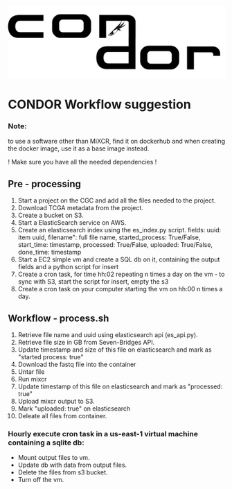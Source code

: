 ![CONDOR logo](https://github.com/ElenaSavin/CONDOR/blob/master/condor.png)

# CONDOR Workflow suggestion
### Note:
to use a software other than MiXCR, find it on dockerhub and when creating the docker image, use it as a base image instead.

! Make sure you have all the needed dependencies !


## Pre - processing
1. Start a project on the CGC and add all the files needed to the project.
2. Download TCGA metadata from the project.
3. Create a bucket on S3.
4. Start a ElasticSearch service on AWS.
4. Create an elasticsearch index using the es_index.py script.
   fields: uuid: item uuid,
           filename": full file name,
           started_process: True/False,
           start_time: timestamp,
           processed: True/False,
           uploaded: True/False,
           done_time: timestamp
5. Start a EC2 simple vm and create a SQL db on it, containing the output fields and a python script for insert
6. Create a cron task, for time hh:02 repeating n times a day on the vm - to sync with S3, start the script for insert, empty the s3
7. Create a cron task on your computer starting the vm on hh:00 n times a day.


## Workflow - process.sh  
1. Retrieve file name and uuid using elasticsearch api (es_api.py).
2. Retrieve file size in GB from Seven-Bridges API.
2. Update timestamp and size of this file on elasticsearch and mark as "started process: true"
3. Download the fastq file into the container
4. Untar file
5. Run mixcr
6. Update timestamp of this file on elasticsearch and mark as "processed: true"
7. Upload mixcr output to S3.
8. Mark "uploaded: true" on elasticsearch
9. Deleate all files from container.


### Hourly execute cron task in a us-east-1 virtual machine containing a sqlite db:
-	Mount output files to vm.
-	Update db with data from output files.
-	Delete the files from s3 bucket.
-	Turn off the vm.


